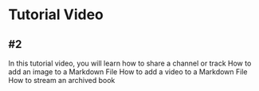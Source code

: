 # Tutorial  Video
## #2

In this tutorial video, you will learn how to share a channel or track
How to add an image to a Markdown File
How to add a video to a Markdown File
How to stream an archived book